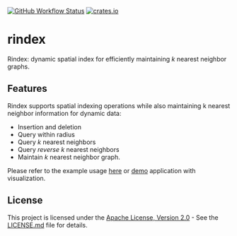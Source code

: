 [![GitHub Workflow Status](https://img.shields.io/github/actions/workflow/status/azizkayumov/rindex/ci.yml?style=plastic)](#)
[![crates.io](https://img.shields.io/crates/v/rindex)](https://crates.io/crates/rindex)

# rindex
Rindex: dynamic spatial index for efficiently maintaining *k* nearest neighbor graphs.

## Features
Rindex supports spatial indexing operations while also maintaining k nearest neighbor information for dynamic data:
- Insertion and deletion
- Query within radius
- Query *k* nearest neighbors
- Query *reverse k* nearest neighbors
- Maintain *k* nearest neighbor graph.

Please refer to the example usage [here](https://github.com/azizkayumov/rindex/tree/main/lib) or [demo](https://github.com/azizkayumov/rindex/tree/main/demo) application with visualization.

## License
This project is licensed under the [Apache License, Version 2.0](LICENSE.md) - See the [LICENSE.md](https://github.com/azizkayumov/rindex/blob/main/LICENSE) file for details.
